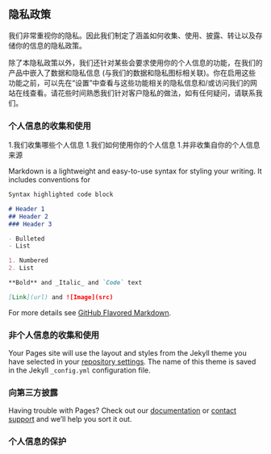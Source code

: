 ## 隐私政策

我们非常重视你的隐私。因此我们制定了涵盖如何收集、使用、披露、转让以及存储你的信息的隐私政策。

除了本隐私政策以外，我们还针对某些会要求使用你的个人信息的功能，在我们的产品中嵌入了数据和隐私信息 (与我们的数据和隐私图标相关联)。你在启用这些功能之前，可以先在“设置”中查看与这些功能相关的隐私信息和/或访问我们的网站在线查看。请花些时间熟悉我们针对客户隐私的做法，如有任何疑问，请联系我们。

### 个人信息的收集和使用

1.我们收集哪些个人信息
1.我们如何使用你的个人信息
1.并非收集自你的个人信息来源

Markdown is a lightweight and easy-to-use syntax for styling your writing. It includes conventions for

```markdown
Syntax highlighted code block

# Header 1
## Header 2
### Header 3

- Bulleted
- List

1. Numbered
2. List

**Bold** and _Italic_ and `Code` text

[Link](url) and ![Image](src)
```

For more details see [GitHub Flavored Markdown](https://guides.github.com/features/mastering-markdown/).

### 非个人信息的收集和使用

Your Pages site will use the layout and styles from the Jekyll theme you have selected in your [repository settings](https://github.com/0Entropy/0Entropy.github.io/settings). The name of this theme is saved in the Jekyll `_config.yml` configuration file.

### 向第三方披露

Having trouble with Pages? Check out our [documentation](https://help.github.com/categories/github-pages-basics/) or [contact support](https://github.com/contact) and we’ll help you sort it out.

### 个人信息的保护


